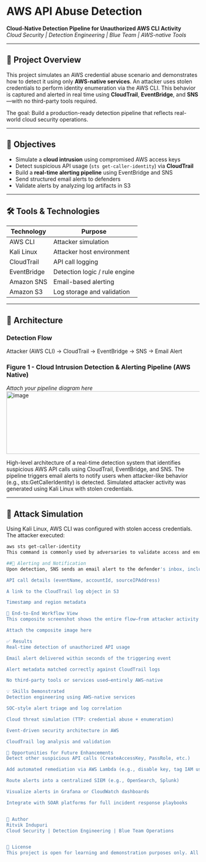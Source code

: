 # AWS API Abuse Detection

**Cloud-Native Detection Pipeline for Unauthorized AWS CLI Activity**  
*Cloud Security | Detection Engineering | Blue Team | AWS-native Tools*

---

## 📌 Project Overview

This project simulates an AWS credential abuse scenario and demonstrates how to detect it using only **AWS-native services**. An attacker uses stolen credentials to perform identity enumeration via the AWS CLI. This behavior is captured and alerted in real time using **CloudTrail**, **EventBridge**, and **SNS**—with no third-party tools required.

The goal: Build a production-ready detection pipeline that reflects real-world cloud security operations.

---

## 🎯 Objectives

- Simulate a **cloud intrusion** using compromised AWS access keys
- Detect suspicious API usage (`sts get-caller-identity`) via **CloudTrail**
- Build a **real-time alerting pipeline** using EventBridge and SNS
- Send structured email alerts to defenders
- Validate alerts by analyzing log artifacts in S3

---

## 🛠️ Tools & Technologies

| Technology     | Purpose                         |
|----------------|----------------------------------|
| AWS CLI        | Attacker simulation              |
| Kali Linux     | Attacker host environment        |
| CloudTrail     | API call logging                 |
| EventBridge    | Detection logic / rule engine    |
| Amazon SNS     | Email-based alerting             |
| Amazon S3      | Log storage and validation       |

---

## 📐 Architecture

### Detection Flow

Attacker (AWS CLI) → CloudTrail → EventBridge → SNS → Email Alert


### Figure 1 - Cloud Intrusion Detection & Alerting Pipeline (AWS Native)  
_Attach your pipeline diagram here_  
<img width="800" height="163" alt="image" src="https://github.com/user-attachments/assets/e063e6e4-3b0b-4d00-bf58-4f76f97db5b4" />

High-level architecture of a real-time detection system that identifies suspicious AWS API calls using CloudTrail, EventBridge, and SNS. The pipeline triggers email alerts to notify users when attacker-like behavior (e.g., sts:GetCallerIdentity) is detected. Simulated attacker activity was generated using Kali Linux with stolen credentials.

---

## 🧪 Attack Simulation

Using Kali Linux, AWS CLI was configured with stolen access credentials. The attacker executed:

```bash
aws sts get-caller-identity
This command is commonly used by adversaries to validate access and enumerate the AWS account.

##🚨 Alerting and Notification
Upon detection, SNS sends an email alert to the defender's inbox, including:

API call details (eventName, accountId, sourceIPAddress)

A link to the CloudTrail log object in S3

Timestamp and region metadata

📸 End-to-End Workflow View
This composite screenshot shows the entire flow—from attacker activity to analyst notification.

Attach the composite image here

✅ Results
Real-time detection of unauthorized API usage

Email alert delivered within seconds of the triggering event

Alert metadata matched correctly against CloudTrail logs

No third-party tools or services used—entirely AWS-native

💡 Skills Demonstrated
Detection engineering using AWS-native services

SOC-style alert triage and log correlation

Cloud threat simulation (TTP: credential abuse + enumeration)

Event-driven security architecture in AWS

CloudTrail log analysis and validation

🔧 Opportunities for Future Enhancements
Detect other suspicious API calls (CreateAccessKey, PassRole, etc.)

Add automated remediation via AWS Lambda (e.g., disable key, tag IAM user)

Route alerts into a centralized SIEM (e.g., OpenSearch, Splunk)

Visualize alerts in Grafana or CloudWatch dashboards

Integrate with SOAR platforms for full incident response playbooks


👤 Author
Ritvik Indupuri 
Cloud Security | Detection Engineering | Blue Team Operations


📎 License
This project is open for learning and demonstration purposes only. All simulation performed in controlled, non-production AWS environments.
